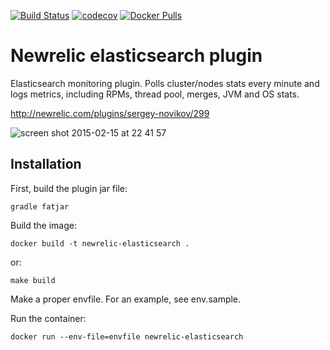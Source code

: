 [![Build Status](https://travis-ci.org/s12v/newrelic-elasticsearch.svg?branch=master)](https://travis-ci.org/s12v/newrelic-elasticsearch)
[![codecov](https://codecov.io/gh/s12v/newrelic-elasticsearch/branch/master/graph/badge.svg)](https://codecov.io/gh/s12v/newrelic-elasticsearch)
[![Docker Pulls](https://img.shields.io/docker/pulls/s12v/newrelic-elasticsearch.svg?maxAge=2592000)]()

# Newrelic elasticsearch plugin

Elasticsearch monitoring plugin. Polls cluster/nodes stats every minute and logs metrics, including RPMs, thread pool, merges, JVM and OS stats.

http://newrelic.com/plugins/sergey-novikov/299

![screen shot 2015-02-15 at 22 41 57](https://cloud.githubusercontent.com/assets/1462574/6205166/8c7b12ee-b565-11e4-9495-4fee5de919db.png)

## Installation

First, build the plugin jar file:

    gradle fatjar

Build the image:

    docker build -t newrelic-elasticsearch .

or:

    make build

Make a proper envfile. For an example, see env.sample.

Run the container:

    docker run --env-file=envfile newrelic-elasticsearch
